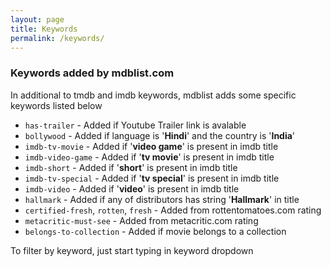 ```yaml
---
layout: page
title: Keywords
permalink: /keywords/
---
```


### Keywords added by mdblist.com

In additional to tmdb and imdb keywords, mdblist adds some specific keywords listed below

- `has-trailer` - Added if Youtube Trailer link is avalable
- `bollywood` - Added if language is '**Hindi**' and the country is '**India**'
- `imdb-tv-movie` - Added if '**video game**' is present in imdb title
- `imdb-video-game` - Added if '**tv movie**' is present in imdb title
- `imdb-short` - Added if '**short**' is present in imdb title
- `imdb-tv-special` - Added if '**tv special**' is present in imdb title
- `imdb-video` - Added if '**video**' is present in imdb title
- `hallmark` - Added if any of distributors has string '**Hallmark**' in title
- `certified-fresh`, `rotten`, `fresh` - Added from rottentomatoes.com rating
- `metacritic-must-see` - Added from metacritic.com rating
- `belongs-to-collection` - Added if movie belongs to a collection

To filter by keyword, just start typing in keyword dropdown